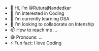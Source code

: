 - 👋 Hi, I’m @RuturajNandedkar
- 👀 I’m interested in Coding
- 🌱 I’m currently learning DSA
- 💞️ I’m looking to collaborate on Intenship 
- 📫 How to reach me ...
- 😄 Pronouns: ...
- ⚡ Fun fact: I love Coding

<!---
RuturajNandedkar/RuturajNandedkar is a ✨ special ✨ repository because its `README.md` (this file) appears on your GitHub profile.
You can click the Preview link to take a look at your changes.
--->
